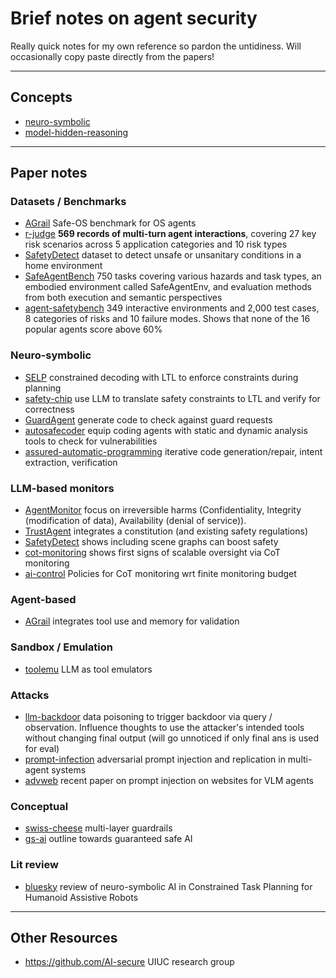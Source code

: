 # Brief notes on agent security
Really quick notes for my own reference so pardon the untidiness. Will occasionally copy paste directly from the papers!

---

## Concepts
- [neuro-symbolic](concepts/neuro-symbolic.md)
- [model-hidden-reasoning](concepts/model-hidden-reasoning.md)



---
## Paper notes

### Datasets / Benchmarks
- [AGrail](papers/AGrail.md) Safe-OS benchmark for OS agents
- [r-judge](papers/r-judge.md)  **569 records of multi-turn agent interactions**, covering 27 key risk scenarios across 5 application categories and 10 risk types
- [SafetyDetect](papers/SafetyDetect.md) dataset to detect unsafe or unsanitary conditions in a home environment
- [SafeAgentBench](papers/SafeAgentBench.md) 750 tasks covering various hazards and task types, an embodied environment called SafeAgentEnv, and evaluation methods from both execution and semantic perspectives
- [agent-safetybench](papers/agent-safetybench.md) 349 interactive environments and 2,000 test cases, 8 categories of risks and 10 failure modes. Shows that none of the 16 popular agents score above 60%

### Neuro-symbolic
- [SELP](papers/SELP.md) constrained decoding with LTL to enforce constraints during planning
- [safety-chip](papers/safety-chip.md) use LLM to translate safety constraints to LTL and verify for correctness
- [GuardAgent](papers/GuardAgent.md) generate code to check against guard requests
- [autosafecoder](papers/autosafecoder.md) equip coding agents with static and dynamic analysis tools to check for vulnerabilities
- [assured-automatic-programming](papers/assured-automatic-programming.md) iterative code generation/repair, intent extraction, verification

### LLM-based monitors
- [AgentMonitor](papers/AgentMonitor.md) focus on irreversible harms (Confidentiality, Integrity (modification of data), Availability (denial of service)).
- [TrustAgent](papers/TrustAgent.md) integrates a constitution (and existing safety regulations)
- [SafetyDetect](papers/SafetyDetect.md) shows including scene graphs can boost safety
- [cot-monitoring](papers/cot-monitoring.md) shows first signs of scalable oversight via CoT monitoring
- [ai-control](papers/ai-control.md) Policies for CoT monitoring wrt finite monitoring budget

### Agent-based
- [AGrail](papers/AGrail.md) integrates tool use and memory for validation

### Sandbox / Emulation
- [toolemu](papers/toolemu.md) LLM as tool emulators

### Attacks
- [llm-backdoor](papers/llm-backdoor.md) data poisoning to trigger backdoor via query / observation. Influence thoughts to use the attacker's intended tools without changing final output (will go unnoticed if only final ans is used for eval)
- [prompt-infection](papers/prompt-infection.md) adversarial prompt injection and replication in multi-agent systems
- [advweb](papers/advweb.md) recent paper on prompt injection on websites for VLM agents

### Conceptual
- [swiss-cheese](papers/swiss-cheese.md) multi-layer guardrails
- [gs-ai](papers/gs-ai.md) outline towards guaranteed safe AI

### Lit review
- [bluesky](papers/bluesky.md) review of neuro-symbolic AI in Constrained Task Planning for Humanoid Assistive Robots

---

## Other Resources
- https://github.com/AI-secure UIUC research group
